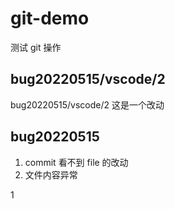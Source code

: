# git-demo
测试 git 操作

## bug20220515/vscode/2
bug20220515/vscode/2 这是一个改动
## bug20220515
1. commit 看不到 file 的改动
2. 文件内容异常

1